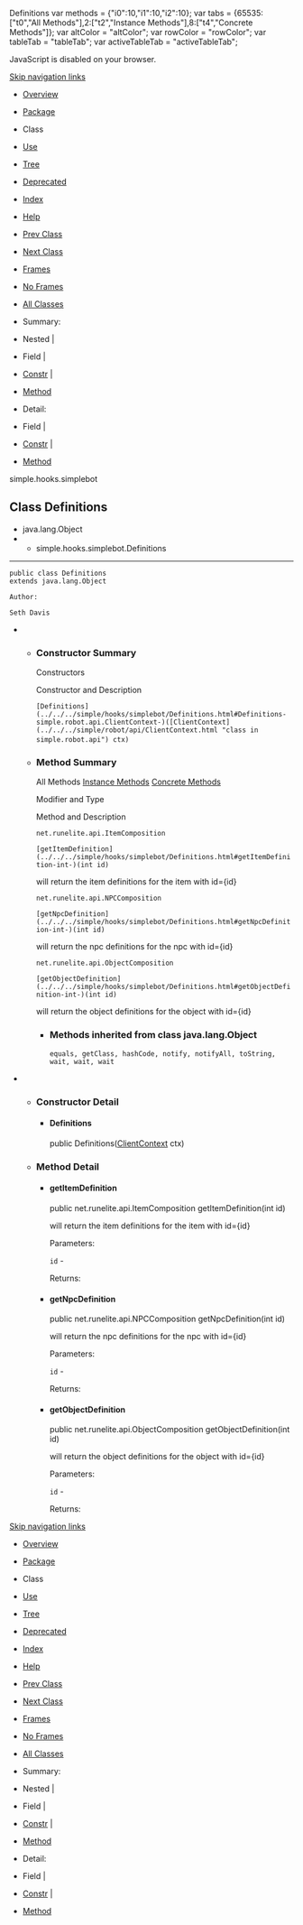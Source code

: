 Definitions   <!-- try { if (location.href.indexOf('is-external=true') == -1) { parent.document.title="Definitions"; } } catch(err) { } //--> var methods = {"i0":10,"i1":10,"i2":10}; var tabs = {65535:\["t0","All Methods"\],2:\["t2","Instance Methods"\],8:\["t4","Concrete Methods"\]}; var altColor = "altColor"; var rowColor = "rowColor"; var tableTab = "tableTab"; var activeTableTab = "activeTableTab";

JavaScript is disabled on your browser.

[Skip navigation links](#skip.navbar.top "Skip navigation links")

*   [Overview](../../../overview-summary.html)
*   [Package](package-summary.html)
*   Class
*   [Use](class-use/Definitions.html)
*   [Tree](package-tree.html)
*   [Deprecated](../../../deprecated-list.html)
*   [Index](../../../index-files/index-1.html)
*   [Help](../../../help-doc.html)

*   [Prev Class](../../../simple/hooks/simplebot/Combat.Style.html "enum in simple.hooks.simplebot")
*   [Next Class](../../../simple/hooks/simplebot/Dialogue.html "class in simple.hooks.simplebot")

*   [Frames](../../../index.html?simple/hooks/simplebot/Definitions.html)
*   [No Frames](Definitions.html)

*   [All Classes](../../../allclasses-noframe.html)

<!-- allClassesLink = document.getElementById("allclasses\_navbar\_top"); if(window==top) { allClassesLink.style.display = "block"; } else { allClassesLink.style.display = "none"; } //-->

*   Summary: 
*   Nested | 
*   Field | 
*   [Constr](#constructor.summary) | 
*   [Method](#method.summary)

*   Detail: 
*   Field | 
*   [Constr](#constructor.detail) | 
*   [Method](#method.detail)

simple.hooks.simplebot

Class Definitions
-----------------

*   java.lang.Object
*   *   simple.hooks.simplebot.Definitions

*   * * *
    
      
    
    public class Definitions
    extends java.lang.Object
    
    Author:
    
    Seth Davis
    

*   *   ### Constructor Summary
        
        Constructors 
        
        Constructor and Description
        
        `[Definitions](../../../simple/hooks/simplebot/Definitions.html#Definitions-simple.robot.api.ClientContext-)([ClientContext](../../../simple/robot/api/ClientContext.html "class in simple.robot.api") ctx)` 
        
    
    *   ### Method Summary
        
        All Methods [Instance Methods](javascript:show\(2\);) [Concrete Methods](javascript:show\(8\);) 
        
        Modifier and Type
        
        Method and Description
        
        `net.runelite.api.ItemComposition`
        
        `[getItemDefinition](../../../simple/hooks/simplebot/Definitions.html#getItemDefinition-int-)(int id)`
        
        will return the item definitions for the item with id={id}
        
        `net.runelite.api.NPCComposition`
        
        `[getNpcDefinition](../../../simple/hooks/simplebot/Definitions.html#getNpcDefinition-int-)(int id)`
        
        will return the npc definitions for the npc with id={id}
        
        `net.runelite.api.ObjectComposition`
        
        `[getObjectDefinition](../../../simple/hooks/simplebot/Definitions.html#getObjectDefinition-int-)(int id)`
        
        will return the object definitions for the object with id={id}
        
        *   ### Methods inherited from class java.lang.Object
            
            `equals, getClass, hashCode, notify, notifyAll, toString, wait, wait, wait`

*   *   ### Constructor Detail
        
        *   #### Definitions
            
            public Definitions([ClientContext](../../../simple/robot/api/ClientContext.html "class in simple.robot.api") ctx)
            
    
    *   ### Method Detail
        
        *   #### getItemDefinition
            
            public net.runelite.api.ItemComposition getItemDefinition(int id)
            
            will return the item definitions for the item with id={id}
            
            Parameters:
            
            `id` -
            
            Returns:
            
        
        *   #### getNpcDefinition
            
            public net.runelite.api.NPCComposition getNpcDefinition(int id)
            
            will return the npc definitions for the npc with id={id}
            
            Parameters:
            
            `id` -
            
            Returns:
            
        
        *   #### getObjectDefinition
            
            public net.runelite.api.ObjectComposition getObjectDefinition(int id)
            
            will return the object definitions for the object with id={id}
            
            Parameters:
            
            `id` -
            
            Returns:
            

[Skip navigation links](#skip.navbar.bottom "Skip navigation links")

*   [Overview](../../../overview-summary.html)
*   [Package](package-summary.html)
*   Class
*   [Use](class-use/Definitions.html)
*   [Tree](package-tree.html)
*   [Deprecated](../../../deprecated-list.html)
*   [Index](../../../index-files/index-1.html)
*   [Help](../../../help-doc.html)

*   [Prev Class](../../../simple/hooks/simplebot/Combat.Style.html "enum in simple.hooks.simplebot")
*   [Next Class](../../../simple/hooks/simplebot/Dialogue.html "class in simple.hooks.simplebot")

*   [Frames](../../../index.html?simple/hooks/simplebot/Definitions.html)
*   [No Frames](Definitions.html)

*   [All Classes](../../../allclasses-noframe.html)

<!-- allClassesLink = document.getElementById("allclasses\_navbar\_bottom"); if(window==top) { allClassesLink.style.display = "block"; } else { allClassesLink.style.display = "none"; } //-->

*   Summary: 
*   Nested | 
*   Field | 
*   [Constr](#constructor.summary) | 
*   [Method](#method.summary)

*   Detail: 
*   Field | 
*   [Constr](#constructor.detail) | 
*   [Method](#method.detail)